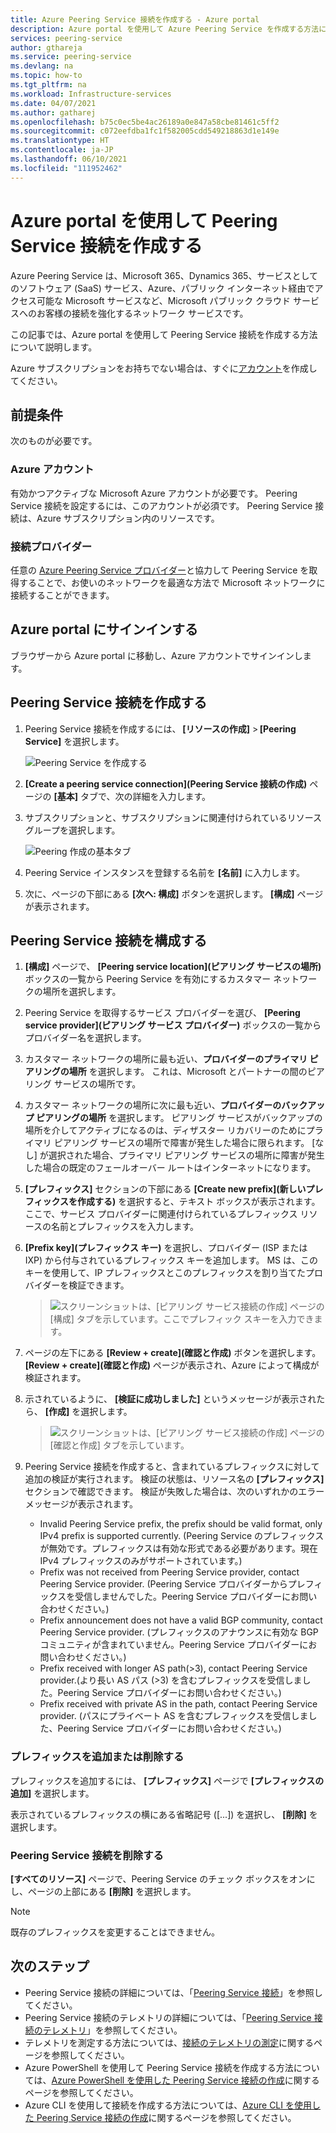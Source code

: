 ```yaml
---
title: Azure Peering Service 接続を作成する - Azure portal
description: Azure portal を使用して Azure Peering Service を作成する方法について説明します
services: peering-service
author: gthareja
ms.service: peering-service
ms.devlang: na
ms.topic: how-to
ms.tgt_pltfrm: na
ms.workload: Infrastructure-services
ms.date: 04/07/2021
ms.author: gatharej
ms.openlocfilehash: b75c0ec5be4ac26189a0e847a58cbe81461c5ff2
ms.sourcegitcommit: c072eefdba1fc1f582005cdd549218863d1e149e
ms.translationtype: HT
ms.contentlocale: ja-JP
ms.lasthandoff: 06/10/2021
ms.locfileid: "111952462"
---
```

# <a name="create-peering-service-connection-using-the-azure-portal"></a>Azure portal を使用して Peering Service 接続を作成する

Azure Peering Service は、Microsoft 365、Dynamics 365、サービスとしてのソフトウェア (SaaS) サービス、Azure、パブリック インターネット経由でアクセス可能な Microsoft サービスなど、Microsoft パブリック クラウド サービスへのお客様の接続を強化するネットワーク サービスです。

この記事では、Azure portal を使用して Peering Service 接続を作成する方法について説明します。

Azure サブスクリプションをお持ちでない場合は、すぐに[アカウント](https://azure.microsoft.com/free/?WT.mc_id=A261C142F)を作成してください。

> 

## <a name="prerequisites"></a>前提条件

次のものが必要です。

### <a name="azure-account"></a>Azure アカウント

有効かつアクティブな Microsoft Azure アカウントが必要です。 Peering Service 接続を設定するには、このアカウントが必須です。 Peering Service 接続は、Azure サブスクリプション内のリソースです。 

### <a name="connectivity-provider"></a>接続プロバイダー

任意の [Azure Peering Service プロバイダー](./location-partners.md)と協力して Peering Service を取得することで、お使いのネットワークを最適な方法で Microsoft ネットワークに接続することができます。




## <a name="sign-in-to-the-azure-portal"></a>Azure portal にサインインする

ブラウザーから Azure portal に移動し、Azure アカウントでサインインします。

## <a name="create-a-peering-service-connection"></a>Peering Service 接続を作成する

1. Peering Service 接続を作成するには、 **[リソースの作成]**  > **[Peering Service]** を選択します。

    ![Peering Service を作成する](./media/peering-service-portal/peering-servicecreate.png)

1. **[Create a peering service connection]\(Peering Service 接続の作成\)** ページの **[基本]** タブで、次の詳細を入力します。

 
1. サブスクリプションと、サブスクリプションに関連付けられているリソース グループを選択します。

   ![Peering 作成の基本タブ](./media/peering-service-portal/peering-servicebasics.png)

1. Peering Service インスタンスを登録する名前を **[名前]** に入力します。
 
1. 次に、ページの下部にある **[次へ: 構成]** ボタンを選択します。 **[構成]** ページが表示されます。

## <a name="configure-the-peering-service-connection"></a>Peering Service 接続を構成する

1. **[構成]** ページで、 **[Peering service location]\(ピアリング サービスの場所\)** ボックスの一覧から Peering Service を有効にするカスタマー ネットワークの場所を選択します。 

1. Peering Service を取得するサービス プロバイダーを選び、 **[Peering service provider]\(ピアリング サービス プロバイダー\)** ボックスの一覧からプロバイダー名を選択します。

1. カスタマー ネットワークの場所に最も近い、**プロバイダーのプライマリ ピアリングの場所** を選択します。 これは、Microsoft とパートナーの間のピアリング サービスの場所です。

1. カスタマー ネットワークの場所に次に最も近い、**プロバイダーのバックアップ ピアリングの場所** を選択します。 ピアリング サービスがバックアップの場所を介してアクティブになるのは、ディザスター リカバリーのためにプライマリ ピアリング サービスの場所で障害が発生した場合に限られます。 [なし] が選択された場合、プライマリ ピアリング サービスの場所に障害が発生した場合の既定のフェールオーバー ルートはインターネットになります。

 
1. **[プレフィックス]** セクションの下部にある **[Create new prefix]\(新しいプレフィックスを作成する\)** を選択すると、テキスト ボックスが表示されます。 ここで、サービス プロバイダーに関連付けられているプレフィックス リソースの名前とプレフィックスを入力します。

1. **[Prefix key]\(プレフィックス キー\)** を選択し、プロバイダー (ISP または IXP) から付与されているプレフィックス キーを追加します。 MS は、このキーを使用して、IP プレフィックスとこのプレフィックスを割り当てたプロバイダーを検証できます。
   > ![スクリーンショットは、[ピアリング サービス接続の作成] ページの [構成] タブを示しています。ここでプレフィック スキーを入力できます。](./media/peering-service-portal/peering-serviceconfiguration.png)

1. ページの左下にある **[Review + create]\(確認と作成\)** ボタンを選択します。 **[Review + create]\(確認と作成\)** ページが表示され、Azure によって構成が検証されます。
    

1. 示されているように、 **[検証に成功しました]** というメッセージが表示されたら、 **[作成]** を選択します。

   > ![スクリーンショットは、[ピアリング サービス接続の作成] ページの [確認と作成] タブを示しています。](./media/peering-service-portal/peering-service-prefix.png)


1. Peering Service 接続を作成すると、含まれているプレフィックスに対して追加の検証が実行されます。 検証の状態は、リソース名の **[プレフィックス]** セクションで確認できます。 検証が失敗した場合は、次のいずれかのエラー メッセージが表示されます。

   - Invalid Peering Service prefix, the prefix should be valid format, only IPv4 prefix is supported currently. (Peering Service のプレフィックスが無効です。プレフィックスは有効な形式である必要があります。現在 IPv4 プレフィックスのみがサポートされています。)
   - Prefix was not received from Peering Service provider, contact Peering Service provider. (Peering Service プロバイダーからプレフィックスを受信しませんでした。Peering Service プロバイダーにお問い合わせください。)
   - Prefix announcement does not have a valid BGP community, contact Peering Service provider. (プレフィックスのアナウンスに有効な BGP コミュニティが含まれていません。Peering Service プロバイダーにお問い合わせください。)
   - Prefix received with longer AS path(>3), contact Peering Service provider.(より長い AS パス (>3) を含むプレフィックスを受信しました。Peering Service プロバイダーにお問い合わせください。)
   - Prefix received with private AS in the path, contact Peering Service provider. (パスにプライベート AS を含むプレフィックスを受信しました、Peering Service プロバイダーにお問い合わせください。)

### <a name="add-or-remove-a-prefix"></a>プレフィックスを追加または削除する

プレフィックスを追加するには、 **[プレフィックス]** ページで **[プレフィックスの追加]** を選択します。

表示されているプレフィックスの横にある省略記号 ([...]) を選択し、 **[削除]** を選択します。

### <a name="delete-a-peering-service-connection"></a>Peering Service 接続を削除する

**[すべてのリソース]** ページで、Peering Service のチェック ボックスをオンにし、ページの上部にある **[削除]** を選択します。

> [!NOTE]
> 既存のプレフィックスを変更することはできません。
>

## <a name="next-steps"></a>次のステップ

- Peering Service 接続の詳細については、「[Peering Service 接続](connection.md)」を参照してください。
- Peering Service 接続のテレメトリの詳細については、「[Peering Service 接続のテレメトリ](connection-telemetry.md)」を参照してください。
- テレメトリを測定する方法については、[接続のテレメトリの測定](measure-connection-telemetry.md)に関するページを参照してください。
- Azure PowerShell を使用して Peering Service 接続を作成する方法については、[Azure PowerShell を使用した Peering Service 接続の作成](powershell.md)に関するページを参照してください。
- Azure CLI を使用して接続を作成する方法については、[Azure CLI を使用した Peering Service 接続の作成](cli.md)に関するページを参照してください。